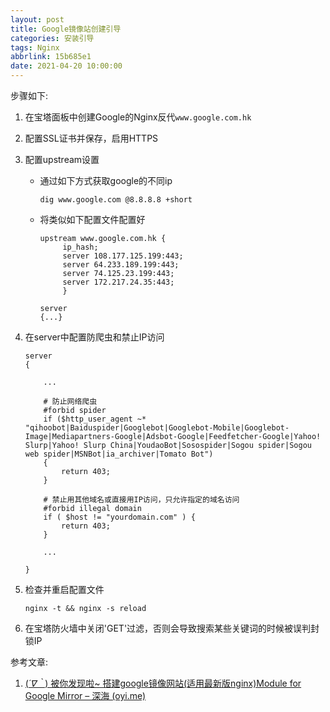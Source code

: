 ```yaml
---
layout: post
title: Google镜像站创建引导
categories: 安装引导
tags: Nginx
abbrlink: 15b685e1
date: 2021-04-20 10:00:00
---
```


步骤如下:

1. 在宝塔面板中创建Google的Nginx反代`www.google.com.hk`

2. 配置SSL证书并保存，启用HTTPS

3. 配置upstream设置

   * 通过如下方式获取google的不同ip

     `dig www.google.com @8.8.8.8 +short`

   * 将类似如下配置文件配置好

     ```nginx
     upstream www.google.com.hk {
          ip_hash;
          server 108.177.125.199:443;
          server 64.233.189.199:443;
          server 74.125.23.199:443;
          server 172.217.24.35:443;
          }
     
     server
     {...}
     ```

4. 在server中配置防爬虫和禁止IP访问

   ```nginx
   server
   {
   
       ...
   
       # 防止网络爬虫
       #forbid spider
       if ($http_user_agent ~* "qihoobot|Baiduspider|Googlebot|Googlebot-Mobile|Googlebot-Image|Mediapartners-Google|Adsbot-Google|Feedfetcher-Google|Yahoo! Slurp|Yahoo! Slurp China|YoudaoBot|Sosospider|Sogou spider|Sogou web spider|MSNBot|ia_archiver|Tomato Bot") 
       { 
           return 403; 
       }
   
       # 禁止用其他域名或直接用IP访问，只允许指定的域名访问
       #forbid illegal domain
       if ( $host != "yourdomain.com" ) {
           return 403; 
       }
        
       ...
       
   }
   ```

5. 检查并重启配置文件

   `nginx -t && nginx -s reload`

6. 在宝塔防火墙中关闭'GET'过滤，否则会导致搜索某些关键词的时候被误判封锁IP

参考文章:

1. [(*´∇｀*) 被你发现啦~ 搭建google镜像网站(适用最新版nginx)Module for Google Mirror – 深海 (oyi.me)](https://blog.oyi.me/619)
